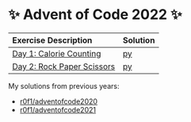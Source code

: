 # :sparkles: Advent of Code 2022 :sparkles:

|Exercise Description|Solution|
|:---|:---|
|[Day 1: Calorie Counting](https://adventofcode.com/2022/day/1)   |[py](/day01/main.py)|
|[Day 2: Rock Paper Scissors](https://adventofcode.com/2022/day/2)|[py](/day02/main.py)|

My solutions from previous years:
* [r0f1/adventofcode2020](https://github.com/r0f1/adventofcode2020)
* [r0f1/adventofcode2021](https://github.com/r0f1/adventofcode2021)

